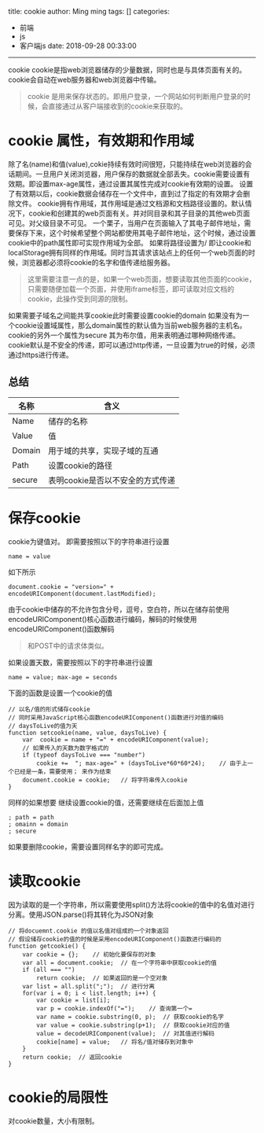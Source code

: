 title: cookie
author: Ming ming
tags: []
categories:
  - 前端
  - js
  - 客户端js
date: 2018-09-28 00:33:00
---
cookie
cookie是指web浏览器储存的少量数据，同时也是与具体页面有关的。
cookie会自动在web服务器和web浏览器中传输。
> cookie 是用来保存状态的。即用户登录，一个网站如何判断用户登录的时候，会直接通过从客户端接收到的cookie来获取的。

# cookie 属性，有效期和作用域
除了名(name)和值(value),cokie持续有效时间很短，只能持续在web浏览器的会话期间。一旦用户关闭浏览器，用户保存的数据就全部丢失。cookie需要设置有效期。即设置max-age属性，通过设置其属性完成对cookie有效期的设置。
设置了有效期以后，cookie数据会储存在一个文件中，直到过了指定的有效期才会删除文件。
cookie拥有作用域，其作用域是通过文档源和文档路径设置的。默认情况下，cookie和创建其的web页面有关。并对同目录和其子目录的其他web页面可见。对父级目录不可见。
一个栗子，当用户在页面输入了其电子邮件地址，需要保存下来，这个时候希望整个网站都使用其电子邮件地址，这个时候，通过设置cookie中的path属性即可实现作用域为全部。
如果将路径设置为/ 即让cookie和localStorage拥有同样的作用域。同时当其请求该站点上的任何一个web页面的时候，浏览器都必须将cookie的名字和值传递给服务器。
> 这里需要注意一点的是，如果一个web页面，想要读取其他页面的cookie，只需要随便加载一个页面，并使用iframe标签，即可读取对应文档的cookie，此操作受到同源的限制。

如果需要子域名之间能共享cookie此时需要设置cookie的domain 如果没有为一个cookie设置域属性，那么domain属性的默认值为当前web服务器的主机名。
cookie的另外一个属性为secure 其为布尔值，用来表明通过哪种网络传递。cookie默认是不安全的传递，即可以通过http传递，一旦设置为true的时候，必须通过https进行传递。
## 总结
名称 | 含义
------|-----
Name | 储存的名称
Value | 值
Domain | 用于域的共享，实现子域的互通
Path | 设置cookie的路径
secure | 表明cookie是否以不安全的方式传递

# 保存cookie
cookie为键值对。
即需要按照以下的字符串进行设置
```
name = value
```
如下所示
```
document.cookie = "version=" + encodeURIComponent(document.lastModified);
```
由于cookie中储存的不允许包含分号，逗号，空白符，所以在储存前使用encodeURIComponent()核心函数进行编码，解码的时候使用encodeURIComponent()函数解码
> 和POST中的请求体类似。

如果设置天数，需要按照以下的字符串进行设置
```
name = value; max-age = seconds
```
下面的函数是设置一个cookie的值
```
// 以名/值的形式储存cookie
// 同时采用JavaScript核心函数encodeURIComponent()函数进行对值的编码
// daysToLive的值为天
function setcookie(name, value, daysToLive) {
	var  cookie = name + "=" + encodeURIComponent(value);
	// 如果传入的天数为数字格式的
	if (typeof daysToLive === "number") 
		cookie +=  "; max-age=" + (daysToLive*60*60*24);	// 由于上一个已经是一条，需要使用； 来作为结束
	document.cookie = cookie;	// 将字符串传入cookie
}
```
同样的如果想要 继续设置cookie的值，还需要继续在后面加上值
```
; path = path
; omainn = domain
; secure
```
如果要删除cookie，需要设置同样名字的即可完成。

# 读取cookie
因为读取的是一个字符串，所以需要使用split()方法将cookie的值中的名值对进行分离。使用JSON.parse()将其转化为JSON对象
```
// 将docuemnt.cookie 的值以名值对组成的一个对象返回
// 假设储存cookie的值的时候是采用encodeURIComponent()函数进行编码的
function getcookie() {
	var cookie = {};	// 初始化要保存的对象
	var all = document.cookie;	// 在一个字符串中获取cookie的值
	if (all === "") 
		return cookie;	// 如果返回的是一个空对象
	var list = all.split(";");	// 进行分离
	for(var i = 0; i < list.length; i++) {
		var cookie = list[i];	
		var p = cookie.indexOf("=");	// 查询第一个=
		var name = cookie.substring(0, p);	// 获取cookie的名字
		var value = cookie.substring(p+1);	// 获取cookie对应的值
		value = decodeURIComponent(value);	// 对其值进行解码
		cookie[name] = value;	// 将名/值对储存到对象中
	}
	return cookie;	// 返回cookie
}
```
# cookie的局限性
对cookie数量，大小有限制。